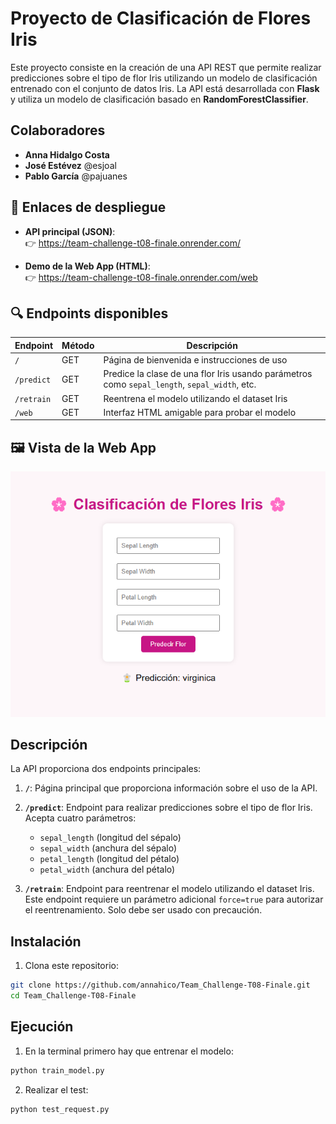 # Proyecto de Clasificación de Flores Iris

Este proyecto consiste en la creación de una API REST que permite realizar predicciones sobre el tipo de flor Iris utilizando un modelo de clasificación entrenado con el conjunto de datos Iris. La API está desarrollada con **Flask** y utiliza un modelo de clasificación basado en **RandomForestClassifier**.

## Colaboradores

- **Anna Hidalgo Costa**
- **José Estévez** @esjoal
- **Pablo García** @pajuanes

## 🚀 Enlaces de despliegue

- **API principal (JSON)**:  
  👉 https://team-challenge-t08-finale.onrender.com/

- **Demo de la Web App (HTML)**:  
  👉 https://team-challenge-t08-finale.onrender.com/web

## 🔍 Endpoints disponibles

| Endpoint   | Método | Descripción                                                                                  |
| ---------- | ------ | -------------------------------------------------------------------------------------------- |
| `/`        | GET    | Página de bienvenida e instrucciones de uso                                                  |
| `/predict` | GET    | Predice la clase de una flor Iris usando parámetros como `sepal_length`, `sepal_width`, etc. |
| `/retrain` | GET    | Reentrena el modelo utilizando el dataset Iris                                               |
| `/web`     | GET    | Interfaz HTML amigable para probar el modelo                                                 |

## 🖼 Vista de la Web App

![Captura de la Web App](https://raw.githubusercontent.com/annahico/Team_Challenge-T08-Finale/master/static/API_Web.png)

## Descripción

La API proporciona dos endpoints principales:

1. **`/`**: Página principal que proporciona información sobre el uso de la API.
2. **`/predict`**: Endpoint para realizar predicciones sobre el tipo de flor Iris. Acepta cuatro parámetros:

   - `sepal_length` (longitud del sépalo)
   - `sepal_width` (anchura del sépalo)
   - `petal_length` (longitud del pétalo)
   - `petal_width` (anchura del pétalo)

   <!-- Ejemplo de uso:
   https://team-challenge-t08-finale.onrender.com/predict?sepal_length=5.1&sepal_width=3.5&petal_length=1.4&petal_width=0.2 -->

3. **`/retrain`**: Endpoint para reentrenar el modelo utilizando el dataset Iris. Este endpoint requiere un parámetro adicional `force=true` para autorizar el reentrenamiento. Solo debe ser usado con precaución.

<!-- Ejemplo de uso:
https://team-challenge-t08-finale.onrender.com/retrain?force=true -->

## Instalación

1. Clona este repositorio:

```bash
git clone https://github.com/annahico/Team_Challenge-T08-Finale.git
cd Team_Challenge-T08-Finale
```

## Ejecución

1. En la terminal primero hay que entrenar el modelo:

```bash
python train_model.py
```

2. Realizar el test:

```bash
python test_request.py
```
